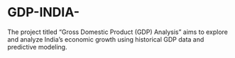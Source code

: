 # GDP-INDIA-
The project titled “Gross Domestic Product (GDP) Analysis” aims to explore and analyze India’s economic growth using historical GDP data and predictive modeling.
